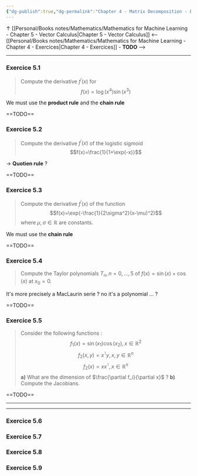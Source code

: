```yaml
---
{"dg-publish":true,"dg-permalink":"Chapter 4 - Matrix Decomposition - Exercices","permalink":"/Chapter 4 - Matrix Decomposition - Exercices/"}
---
```


↑ [[Personal/Books notes/Mathematics/Mathematics for Machine Learning - Chapter 5 - Vector Calculus|Chapter 5 - Vector Calculus]]
<-- [[Personal/Books notes/Mathematics/Mathematics for Machine Learning - Chapter 4 - Exercices|Chapter 4 - Exercices]] - **TODO** -->

---
### Exercice 5.1
> Compute the derivative $f^\prime(x)$ for
> $$f(x)=\log(x^4)\sin(x^3)$$

We must use the **product rule** and the **chain rule**

==TODO==

### Exercice 5.2
> Compute the derivative $f^\prime(x)$ of the logistic sigmoid
> $$f(x)=\frac{1}{1+\exp(-x)}$$

-> **Quotien rule** ?

==TODO==

### Exercice 5.3
> Compute the derivative $f^\prime (x)$ of the function
> $$f(x)=\exp(-\frac{1}{2\sigma^2}(x-\mu)^2)$$
> where $\mu, \sigma \in \mathbb{R}$ are constants.

We must use the **chain rule**

==TODO==

### Exercice 5.4
> Compute the Taylor polynomials $T_n, n=0,...,5$ of $f(x)=\sin(x)+\cos(x)$ at $x_0=0$.

It's more precisely a MacLaurin serie ? no it's a polynomial ... ?

==TODO==

### Exercice 5.5
> Consider the following functions :
> $$f_1(x)=\sin(x_1)\cos(x_2), x\in\mathbb{R}^2$$
> $$f_2(x, y)=x^\intercal y, x,y \in\mathbb{R}^n$$
> $$f_2(x)=xx^\intercal, x\in\mathbb{R}^n$$
> **a)** What are the dimension of $\frac{\partial f_i}{\partial x}$ ?
> **b)** Compute the Jacobians.

==TODO==


---
---
### Exercice 5.6

### Exercice 5.7

### Exercice 5.8

### Exercice 5.9

